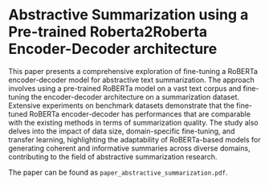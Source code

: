 # Abstractive Summarization using a Pre-trained Roberta2Roberta Encoder-Decoder architecture

This paper presents a comprehensive exploration of fine-tuning a RoBERTa encoder-decoder model for abstractive text summarization. The approach involves using a pre-trained RoBERTa model on a vast text corpus and fine-tuning the encoder-decoder architecture on a summarization dataset. Extensive experiments on benchmark datasets demonstrate that the fine-tuned RoBERTa encoder-decoder has performances that are comparable with the existing methods in terms of summarization quality. The study also delves into the impact of data size, domain-specific fine-tuning, and transfer learning, highlighting the adaptability of RoBERTa-based models for generating coherent and informative summaries across diverse domains, contributing to the field of abstractive summarization research.

The paper can be found as `paper_abstractive_summarization.pdf`.
